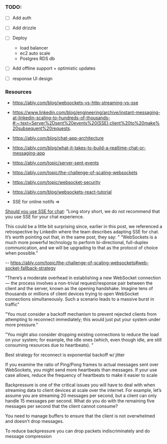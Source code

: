 ### TODO:

- [ ] Add auth

- [ ] Add drizzle
- [ ] Deploy
  - load balancer
  - ec2 auto scale
  - Postgres RDS db
- [ ] Add offline support + optimistic updates
- [ ] response UI design

### Resources

- https://ably.com/blog/websockets-vs-http-streaming-vs-sse
- https://www.linkedin.com/blog/engineering/archive/instant-messaging-at-linkedin-scaling-to-hundreds-of-thousands-#:~:text=Server%2Dsent%20events%20(SSE),client%20to%20make%20subsequent%20requests.
- https://ably.com/blog/chat-app-architecture
- https://ably.com/blog/what-it-takes-to-build-a-realtime-chat-or-messaging-app

- https://ably.com/topic/server-sent-events
- https://ably.com/topic/the-challenge-of-scaling-websockets
- https://ably.com/topic/websocket-security

- https://ably.com/blog/websockets-react-tutorial

* SSE for online notifs =>

[Should you use SSE for chat](https://ably.com/topic/server-sent-events):
"Long story short, we do not recommend that you use SSE for your chat experience.

This could be a little bit surprising since, earlier in this post, we referenced a retrospective by LinkedIn where the team describes adapting SSE for chat. It’s worth pointing out that, in the same post, they say:
"
“WebSockets is a much more powerful technology to perform bi-directional, full-duplex communication, and we will be upgrading to that as the protocol of choice when possible.”

--
https://ably.com/topic/the-challenge-of-scaling-websockets#web-socket-fallback-strategy

"There’s a moderate overhead in establishing a new WebSocket connection — the process involves a non-trivial request/response pair between the client and the server, known as the opening handshake. Imagine tens of thousands or millions of client devices trying to open WebSocket connections simultaneously. Such a scenario leads to a massive burst in traffic"

"You must consider a backoff mechanism to prevent rejected clients from attempting to reconnect immediately; this would just put your system under more pressure."

"You might also consider dropping existing connections to reduce the load on your system; for example, the idle ones (which, even though idle, are still consuming resources due to heartbeats). "

Best strategy for reconnect is exponential backoff w/ jitter

If you examine the ratio of Ping/Pong frames to actual messages sent over WebSockets, you might send more heartbeats than messages. If your use case allows, reduce the frequency of heartbeats to make it easier to scale

Backpressure is one of the critical issues you will have to deal with when streaming data to client devices at scale over the internet. For example, let’s assume you are streaming 20 messages per second, but a client can only handle 15 messages per second. What do you do with the remaining five messages per second that the client cannot consume?

You need to manage buffers to ensure that the client is not overwhelmed and doesn't drop messages.

To reduce backpressure you can drop packets indiscriminately and do message compression
